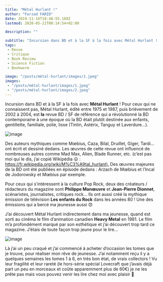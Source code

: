 ```yaml
---
title: "Métal Hurlant !"
author: "Farzad FARID"
date: 2019-11-16T18:48:55.168Z
lastmod: 2020-05-21T00:14:54+02:00

description: ""

subtitle: "Incursion dans BD et à la SF à la fois avec Métal Hurlant ! Pour ceux qui ne connaissent pas, Métal Hurlant, édité entre 1975 et 1987…"
tags:
 - Revue
 - Critique
 - Book Review
 - Science Fiction
 - Bookworm

image: "/posts/métal-hurlant/images/1.jpeg" 
images:
 - "/posts/métal-hurlant/images/1.jpeg"
 - "/posts/métal-hurlant/images/2.jpeg"
---
```


Incursion dans BD et à la SF à la fois avec **Métal Hurlant** ! Pour ceux qui ne connaissent pas, Métal Hurlant, édité entre 1975 et 1987, puis brièvement de 2002 à 2004, est **la** revue BD / SF de référence qui a révolutionné la BD contemporaine à une époque où la BD était plutôt destinée aux enfants, gentillette, familiale, polie, lisse (Tintin, Astérix, Tanguy et Laverdure…).



![image](/posts/métal-hurlant/images/1.jpeg#layoutFillWidth)

Des auteurs mythiques comme Mœbius, Caza, Bilal, Druillet, Giger, Tardi… ont écrit et dessiné dedans. Les œuvres de cette revue ont influencé de nombreuses autres comme Mad Max, Alien, Blade Runner, etc. (c’est pas moi qui le dis, j’ai copié Wikipédia 😛 : [https://fr.wikipedia.org/wiki/M%C3%A9tal_hurlant).](https://fr.wikipedia.org/wiki/M%C3%A9tal_hurlant%29.) Des œuvres majeures de la BD ont été publiées en épisode dedans : Arzach de Mœbius et l’Incal de Jodorowsky et Mœbius par exemple.

Pour ceux qui s’intéressent à la culture Pop Rock, deux des créateurs / rédacteurs du magazine sont **Philippe Manœuvre** et **Jean-Pierre Dionnet**, scénaristes, journalistes, critiques rock… Ils ont aussi créé la mythique émission de télévision **Les enfants du Rock** dans les années 80 ! Une des émissions qui a bercé ma jeunesse aussi 😍

J’ai découvert Métal Hurlant indirectement dans ma jeunesse, quand est sorti au cinéma le film d’animation canadien **Heavy Metal** en 1981. Le film m’a profondément marqué par son esthétique et j’ai découvert trop tard ce magazine. J’étais de toute façon trop jeune pour le lire…



![image](/posts/métal-hurlant/images/2.jpeg#layoutOutsetCenter)

Là j’ai un peu craqué et j’ai commencé à acheter d’occasion les tomes que je trouve, pour réaliser mon rêve de jeunesse. J’ai notamment reçu il y a quelques semaines les tomes 1 à 6, en très bon état, de vrais collectors ! Vu leur fragilité et leur rareté (le hors-série spécial Lovecraft que j’avais déjà part un peu en morceaux et coûte apparemment plus de 60€) je ne les prête pas mais vous pouvez venir les lire chez moi avec plaisir 🙂
